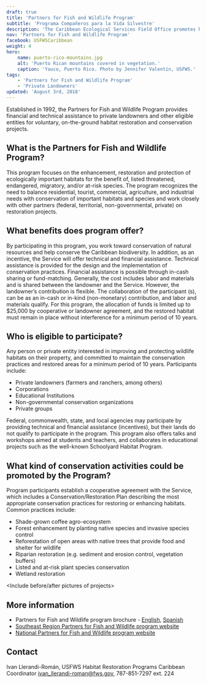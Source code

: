 ```yaml
---
draft: true
title: 'Partners for Fish and Wildlife Program'
subtitle: 'Programa Compañeros para la Vida Silvestre'
description: 'The Caribbean Ecological Services Field Office promotes healthy wildlife and their habitat through a diverse group of programs:  Endangered Species, Partners for Fish and Wildlife, Contaminants Program, Coastal Program and Project Evaluation.'
nav: 'Partners for Fish and Wildlife Program'
facebook: USFWSCaribbean
weight: 4
hero:
    name: puerto-rico-mountains.jpg
    alt: 'Puerto Rican mountains covered in vegetation.'
    caption: 'Yauco, Puerto Rico. Photo by Jennifer Valentín, USFWS.'
tags:
    - 'Partners for Fish and Wildlife Program'
    - 'Private Landowners'
updated: 'August 3rd, 2018'
---
```


Established in 1992, the Partners for Fish and Wildlife Program provides financial and technical assistance to private landowners and other eligible entities for voluntary, on-the-ground habitat restoration and conservation projects.

## What is the Partners for Fish and Wildlife Program?

This program focuses on the enhancement, restoration and protection of ecologically important habitats for the benefit of, listed threatened, endangered, migratory, and/or at-risk species. The program recognizes the need to balance residential, tourist, commercial, agriculture, and industrial needs with conservation of important habitats and species and work closely with other partners (federal, territorial, non-governmental, private) on restoration projects.

## What benefits does program offer?

By participating in this program, you work toward conservation of natural resources and help conserve the Caribbean biodiversity. In addition, as an incentive, the Service will offer technical and financial assistance. Technical assistance is provided for the design and the implementation of conservation practices. Financial assistance is possible through in-cash sharing or fund-matching. Generally, the cost includes labor and materials and is shared between the landowner and the Service. However, the landowner’s contribution is flexible. The collaboration of the participant (s), can be as an in-cash or in-kind (non-monetary) contribution, and labor and materials qualify. For this program, the allocation of funds is limited up to $25,000 by cooperative or landowner agreement, and the restored habitat must remain in place without interference for a minimum period of 10 years.

## Who is eligible to participate?

Any person or private entity interested in improving and protecting wildlife habitats on their property, and committed to maintain the conservation practices and restored areas for a minimum period of 10 years. Participants include:

- Private landowners (farmers and ranchers, among others)
- Corporations
- Educational Institutions
- Non-governmental conservation organizations
- Private groups

Federal, commonwealth, state, and local agencies may participate by providing technical and financial assistance (incentives), but their lands do not qualify to participate in the program. This program also offers talks and workshops aimed at students and teachers, and collaborates in educational projects such as the well-known Schoolyard Habitat Program.

## What kind of conservation activities could be promoted by the Program?

Program participants establish a cooperative agreement with the Service, which includes a Conservation/Restoration Plan describing the most appropriate conservation practices for restoring or enhancing habitats. Common practices include:

- Shade-grown coffee agro-ecosystem
- Forest enhancement by planting native species and invasive species control
- Reforestation of open areas with native trees that provide food and shelter for wildlife
- Riparian restoration (e.g. sediment and erosion control, vegetation buffers)
- Listed and at-risk plant species conservation
- Wetland restoration

<Include before/after pictures of projects>

## More information

- Partners for Fish and Wildlife program brochure - [English](/pdf/brochure/caribbean-partners-for-fish-and-wildlife-program-english.pdf), [Spanish](/pdf/brochure/caribbean-partners-for-fish-and-wildlife-program-spanish.pdf)
- [Southeast Region Partners for Fish and Wildlife program website](/our-services/partners-program/)
- [National Partners for Fish and Wildlife program website](https://www.fws.gov/partners/)

## Contact

Ivan Llerandi-Román, USFWS Habitat Restoration Programs Caribbean Coordinator
[ivan_llerandi-roman@fws.gov](mailto:ivan_llerandi-roman@fws.gov), 787-851-7297 ext. 224

